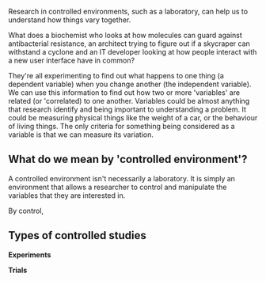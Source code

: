 Research in controlled environments, such as a laboratory, can help us to understand how things vary together.

What does a biochemist who looks at how molecules can guard against antibacterial resistance, an architect trying to figure out if a skycraper can withstand a cyclone and an IT developer looking at how people interact with a new user interface have in common?

They're all experimenting to find out what happens to one thing (a dependent variable) when you change another (the independent variable).  We can use this information to find out how two or more 'variables' are related (or 'correlated) to one another.  Variables could be almost anything that research identify and being important to understanding a problem.  It could be measuring physical things like the weight of a car, or the behaviour of living things.  The only criteria for something being considered as a variable is that we can measure its variation.


## What do we mean by 'controlled environment'?

A controlled environment isn't necessarily a laboratory.  It is simply an environment that allows a researcher to control and manipulate the variables that they are interested in.  

By control, 



## Types of controlled studies

__Experiments__

__Trials__

